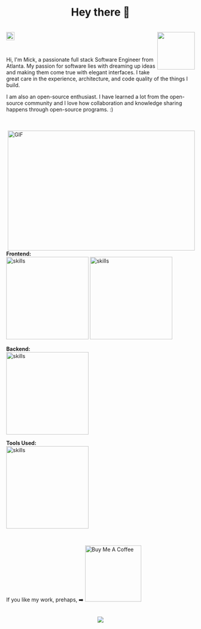 <h1 align='center'> Hey there 👋 </h1>
<br>
<a href="https://discord.gg/Parasytekosm#8380">
  <img align="left" width="22px" src="https://raw.githubusercontent.com/peterthehan/peterthehan/master/assets/discord.svg" />
<!-- <a href="https://www.linkedin.com/">
  <img align="left" width="22px" src="https://raw.githubusercontent.com/peterthehan/peterthehan/master/assets/linkedin.svg" />
</a>   -->
 <a href="https://www.github.com/micklitodev" target="_blank"><img src="https://visitor-badge.glitch.me/badge?page_id=micklitodev.micklitodev"  align="right" width="100" ></a>
<br>

<br />
<br> 


Hi, I'm Mick, a passionate full stack Software Engineer from Atlanta. My passion for software lies with dreaming up ideas and making them come true with elegant interfaces. I take great care in the experience, architecture, and code quality of the things I build.

I am also an open-source enthusiast. I have learned a lot from the open-source community and I love how collaboration and knowledge sharing happens through open-source programs. :)

 <br>
 <br>
 
 <img align="right" alt="GIF" src="https://github.com/abhisheknaiidu/abhisheknaiidu/blob/master/code.gif?raw=true" width="500" height="320" />
                                                                                                                                                                                                                              
**Frontend:**                                                                                                                                    
<img src="https://skillicons.dev/icons?i=html,js,ts,react,nextjs,electron" alt="skills" style="width:220px;"/>
<img src="https://skillicons.dev/icons?i=babel,jquery,threejs,css,bootstrap,tailwind" alt="skills" style="width:220px;"/>

**Backend:**                                                                                                                                                                  
<img src="https://skillicons.dev/icons?i=nodejs,express,graphql,mongodb,firebase,mysql" alt="skills" style="width:220px;"/>
                                                                                                            
**Tools Used:**                                                                                                                                                                            
<img src="https://skillicons.dev/icons?i=vscode,git,heroku,jest,figma,md" alt="skills" style="width:220px;"/>
                                                                                                                                           
<br> 

If you like my work, prehaps, ➡️
<a href="https://www.buymeacoffee.com/micklitodev" target="_blank"><img src="https://cdn.buymeacoffee.com/buttons/v2/default-red.png" alt="Buy Me A Coffee" width="150" ></a>
<br>
<br>
<p align="center"> <img src="https://github-readme-streak-stats.herokuapp.com?user=micklitodev&theme=tokyonight&date_format=M%20j%5B%2C%20Y%5D" />

